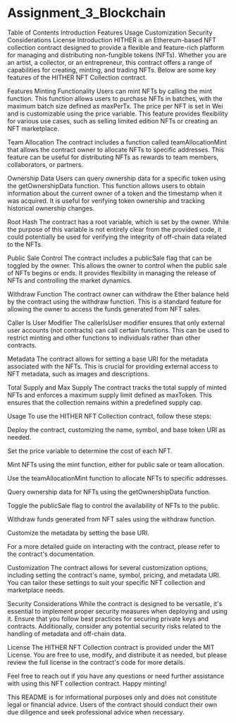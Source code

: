 # Assignment_3_Blockchain
Table of Contents
Introduction
Features
Usage
Customization
Security Considerations
License
Introduction
HITHER is an Ethereum-based NFT collection contract designed to provide a flexible and feature-rich platform for managing and distributing non-fungible tokens (NFTs). Whether you are an artist, a collector, or an entrepreneur, this contract offers a range of capabilities for creating, minting, and trading NFTs. Below are some key features of the HITHER NFT Collection contract.

Features
Minting Functionality
Users can mint NFTs by calling the mint function. This function allows users to purchase NFTs in batches, with the maximum batch size defined as maxPerTx. The price per NFT is set in Wei and is customizable using the price variable. This feature provides flexibility for various use cases, such as selling limited edition NFTs or creating an NFT marketplace.

Team Allocation
The contract includes a function called teamAllocationMint that allows the contract owner to allocate NFTs to specific addresses. This feature can be useful for distributing NFTs as rewards to team members, collaborators, or partners.

Ownership Data
Users can query ownership data for a specific token using the getOwnershipData function. This function allows users to obtain information about the current owner of a token and the timestamp when it was acquired. It is useful for verifying token ownership and tracking historical ownership changes.

Root Hash
The contract has a root variable, which is set by the owner. While the purpose of this variable is not entirely clear from the provided code, it could potentially be used for verifying the integrity of off-chain data related to the NFTs.

Public Sale Control
The contract includes a publicSale flag that can be toggled by the owner. This allows the owner to control when the public sale of NFTs begins or ends. It provides flexibility in managing the release of NFTs and controlling the market dynamics.

Withdraw Function
The contract owner can withdraw the Ether balance held by the contract using the withdraw function. This is a standard feature for allowing the owner to access the funds generated from NFT sales.

Caller Is User Modifier
The callerIsUser modifier ensures that only external user accounts (not contracts) can call certain functions. This can be used to restrict minting and other functions to individuals rather than other contracts.

Metadata
The contract allows for setting a base URI for the metadata associated with the NFTs. This is crucial for providing external access to NFT metadata, such as images and descriptions.

Total Supply and Max Supply
The contract tracks the total supply of minted NFTs and enforces a maximum supply limit defined as maxToken. This ensures that the collection remains within a predefined supply cap.

Usage
To use the HITHER NFT Collection contract, follow these steps:

Deploy the contract, customizing the name, symbol, and base token URI as needed.

Set the price variable to determine the cost of each NFT.

Mint NFTs using the mint function, either for public sale or team allocation.

Use the teamAllocationMint function to allocate NFTs to specific addresses.

Query ownership data for NFTs using the getOwnershipData function.

Toggle the publicSale flag to control the availability of NFTs to the public.

Withdraw funds generated from NFT sales using the withdraw function.

Customize the metadata by setting the base URI.

For a more detailed guide on interacting with the contract, please refer to the contract's documentation.

Customization
The contract allows for several customization options, including setting the contract's name, symbol, pricing, and metadata URI. You can tailor these settings to suit your specific NFT collection and marketplace needs.

Security Considerations
While the contract is designed to be versatile, it's essential to implement proper security measures when deploying and using it. Ensure that you follow best practices for securing private keys and contracts. Additionally, consider any potential security risks related to the handling of metadata and off-chain data.

License
The HITHER NFT Collection contract is provided under the MIT License. You are free to use, modify, and distribute it as needed, but please review the full license in the contract's code for more details.

Feel free to reach out if you have any questions or need further assistance with using this NFT collection contract. Happy minting!

This README is for informational purposes only and does not constitute legal or financial advice. Users of the contract should conduct their own due diligence and seek professional advice when necessary.
